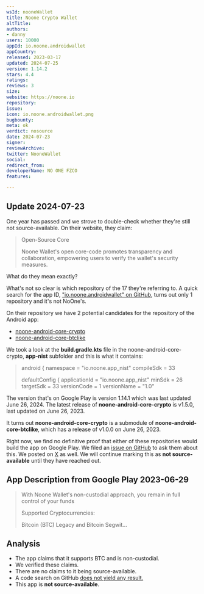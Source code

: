 ```yaml
---
wsId: nooneWallet
title: Noone Crypto Wallet
altTitle: 
authors:
- danny
users: 10000
appId: io.noone.androidwallet
appCountry: 
released: 2023-03-17
updated: 2024-07-25
version: 1.14.2
stars: 4.4
ratings: 
reviews: 3
size: 
website: https://noone.io
repository: 
issue: 
icon: io.noone.androidwallet.png
bugbounty: 
meta: ok
verdict: nosource
date: 2024-07-23
signer: 
reviewArchive: 
twitter: NooneWallet
social: 
redirect_from: 
developerName: NO ONE FZCO
features: 

---
```


## Update 2024-07-23

One year has passed and we strove to double-check whether they're still not source-available. On their website, they claim: 

> Open-Source Core
>
> Noone Wallet's open core-code promotes transparency and collaboration, empowering users to verify the wallet's security measures.

What do they mean exactly? 

What's not so clear is which repository of the 17 they're referring to. A quick search for the app ID, ["io.noone.androidwallet" on GitHub](https://github.com/search?q=%22io.noone.androidwallet%22&type=code), turns out only 1 repository and it's not NoOne's.

On their repository we have 2 potential candidates for the repository of the Android app:

- [noone-android-core-crypto](https://github.com/noonewallet/noone-android-core-crypto)
- [noone-android-core-btclike](https://github.com/noonewallet/noone-android-core-btclike) 

We took a look at the **build.gradle.kts** file in the noone-android-core-crypto, **app-nist** subfolder and this is what it contains:

> android {
>   namespace = "io.noone.app_nist"
>   compileSdk = 33
>
>   defaultConfig {
>       applicationId = "io.noone.app_nist"
>       minSdk = 26
>       targetSdk = 33
>       versionCode = 1
>       versionName = "1.0"

The version that's on Google Play is version 1.14.1 which was last updated June 26, 2024. The latest release of **noone-android-core-crypto** is v1.5.0, last updated on June 26, 2023. 

It turns out **noone-android-core-crypto** is a submodule of **noone-android-core-btclike**, which has a release of v1.0.0 on June 26, 2023. 

Right now, we find no definitive proof that either of these repositories would build the app on Google Play. We filed an [issue on GitHub](https://github.com/noonewallet/noone-android-core-crypto/issues/1) to ask them about this. We posted on [X](https://x.com/dannybuntu/status/1815597847569649877) as well. We will continue marking this as **not source-available** until they have reached out.

## App Description from Google Play 2023-06-29

> With Noone Wallet's non-custodial approach, you remain in full control of your funds
>
> Supported Cryptocurrencies:
>
> Bitcoin (BTC) Legacy and Bitcoin Segwit...

## Analysis

- The app claims that it supports BTC and is non-custodial.
- We verified these claims.
- There are no claims to it being source-available.
- A code search on GitHub [does not yield any result.](https://github.com/search?q=io.noone.androidwallet&type=code)  
- This app is **not source-available**.
